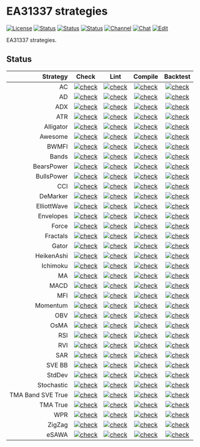 # EA31337 strategies

<!--[![Release][github-release-image]][github-release-link]-->
[![License][license-image]][license-link]
[![Status][gha-image-check-master]][gha-link-check-master]
[![Status][gha-image-compile-master]][gha-link-compile-master]
[![Status][gha-image-lint-master]][gha-link-lint-master]
[![Channel][tg-channel-image]][tg-channel-link]
[![Chat][tg-chat-image]][tg-chat-link]
[![Edit][gitpod-image]][gitpod-link]

EA31337 strategies.

## Status

| Strategy | Check | Lint | Compile | Backtest |
| --------:|:-----:|:----:|:-------:|:--------:|
| AC | [![check][ghi_s_ac_check]][ghl_s_ac_check] | [![check][ghi_s_ac_lint]][ghl_s_ac_lint] | [![check][ghi_s_ac_compile]][ghl_s_ac_compile] | [![check][ghi_s_ac_bt]][ghl_s_ac_bt] |
| AD | [![check][ghi_s_ad_check]][ghl_s_ad_check] | [![check][ghi_s_ad_lint]][ghl_s_ad_lint] | [![check][ghi_s_ad_compile]][ghl_s_ad_compile] | [![check][ghi_s_ad_bt]][ghl_s_ad_bt] |
| ADX | [![check][ghi_s_adx_check]][ghl_s_adx_check] | [![check][ghi_s_adx_lint]][ghl_s_adx_lint] | [![check][ghi_s_adx_compile]][ghl_s_adx_compile] | [![check][ghi_s_adx_bt]][ghl_s_adx_bt] |
| ATR | [![check][ghi_s_atr_check]][ghl_s_atr_check] | [![check][ghi_s_atr_lint]][ghl_s_atr_lint] | [![check][ghi_s_atr_compile]][ghl_s_atr_compile] | [![check][ghi_s_atr_bt]][ghl_s_atr_bt] |
| Alligator | [![check][ghi_s_alli_check]][ghl_s_alli_check] | [![check][ghi_s_alli_lint]][ghl_s_alli_lint] | [![check][ghi_s_alli_compile]][ghl_s_alli_compile] | [![check][ghi_s_alli_bt]][ghl_s_alli_bt] |
| Awesome | [![check][ghi_s_ao_check]][ghl_s_ao_check] | [![check][ghi_s_ao_lint]][ghl_s_ao_lint] | [![check][ghi_s_ao_compile]][ghl_s_ao_compile] | [![check][ghi_s_ao_bt]][ghl_s_ao_bt] |
| BWMFI | [![check][ghi_s_bwmfi_check]][ghl_s_bwmfi_check] | [![check][ghi_s_bwmfi_lint]][ghl_s_bwmfi_lint] | [![check][ghi_s_bwmfi_compile]][ghl_s_bwmfi_compile] | [![check][ghi_s_bwmfi_bt]][ghl_s_bwmfi_bt] |
| Bands | [![check][ghi_s_bands_check]][ghl_s_bands_check] | [![check][ghi_s_bands_lint]][ghl_s_bands_lint] | [![check][ghi_s_bands_compile]][ghl_s_bands_compile] | [![check][ghi_s_bands_bt]][ghl_s_bands_bt] |
| BearsPower | [![check][ghi_s_bears_check]][ghl_s_bears_check] | [![check][ghi_s_bears_lint]][ghl_s_bears_lint] | [![check][ghi_s_bears_compile]][ghl_s_bears_compile] | [![check][ghi_s_bears_bt]][ghl_s_bears_bt] |
| BullsPower | [![check][ghi_s_bulls_check]][ghl_s_bulls_check] | [![check][ghi_s_bulls_lint]][ghl_s_bulls_lint] | [![check][ghi_s_bulls_compile]][ghl_s_bulls_compile] | [![check][ghi_s_bulls_bt]][ghl_s_bulls_bt] |
| CCI | [![check][ghi_s_cci_check]][ghl_s_cci_check] | [![check][ghi_s_cci_lint]][ghl_s_cci_lint] | [![check][ghi_s_cci_compile]][ghl_s_cci_compile] | [![check][ghi_s_cci_bt]][ghl_s_cci_bt] |
| DeMarker | [![check][ghi_s_dm_check]][ghl_s_dm_check] | [![check][ghi_s_dm_lint]][ghl_s_dm_lint] | [![check][ghi_s_dm_compile]][ghl_s_dm_compile] | [![check][ghi_s_dm_bt]][ghl_s_dm_bt] |
| ElliottWave | [![check][ghi_s_elliott_check]][ghl_s_elliott_check] | [![check][ghi_s_elliott_lint]][ghl_s_elliott_lint] | [![check][ghi_s_elliott_compile]][ghl_s_elliott_compile] | [![check][ghi_s_elliott_bt]][ghl_s_elliott_bt] |
| Envelopes | [![check][ghi_s_env_check]][ghl_s_env_check] | [![check][ghi_s_env_lint]][ghl_s_env_lint] | [![check][ghi_s_env_compile]][ghl_s_env_compile] | [![check][ghi_s_env_bt]][ghl_s_env_bt] |
| Force | [![check][ghi_s_force_check]][ghl_s_force_check] | [![check][ghi_s_force_lint]][ghl_s_force_lint] | [![check][ghi_s_force_compile]][ghl_s_force_compile] | [![check][ghi_s_force_bt]][ghl_s_force_bt] |
| Fractals | [![check][ghi_s_fractals_check]][ghl_s_fractals_check] | [![check][ghi_s_fractals_lint]][ghl_s_fractals_lint] | [![check][ghi_s_fractals_compile]][ghl_s_fractals_compile] | [![check][ghi_s_fractals_bt]][ghl_s_fractals_bt] |
| Gator | [![check][ghi_s_gator_check]][ghl_s_gator_check] | [![check][ghi_s_gator_lint]][ghl_s_gator_lint] | [![check][ghi_s_gator_compile]][ghl_s_gator_compile] | [![check][ghi_s_gator_bt]][ghl_s_gator_bt] |
| HeikenAshi | [![check][ghi_s_ha_check]][ghl_s_ha_check] | [![check][ghi_s_ha_lint]][ghl_s_ha_lint] | [![check][ghi_s_ha_compile]][ghl_s_ha_compile] | [![check][ghi_s_ha_bt]][ghl_s_ha_bt] |
| Ichimoku | [![check][ghi_s_ichi_check]][ghl_s_ichi_check] | [![check][ghi_s_ichi_lint]][ghl_s_ichi_lint] | [![check][ghi_s_ichi_compile]][ghl_s_ichi_compile] | [![check][ghi_s_ichi_bt]][ghl_s_ichi_bt] |
| MA | [![check][ghi_s_ma_check]][ghl_s_ma_check] | [![check][ghi_s_ma_lint]][ghl_s_ma_lint] | [![check][ghi_s_ma_compile]][ghl_s_ma_compile] | [![check][ghi_s_ma_bt]][ghl_s_ma_bt] |
| MACD | [![check][ghi_s_macd_check]][ghl_s_macd_check] | [![check][ghi_s_macd_lint]][ghl_s_macd_lint] | [![check][ghi_s_macd_compile]][ghl_s_macd_compile] | [![check][ghi_s_macd_bt]][ghl_s_macd_bt] |
| MFI | [![check][ghi_s_mfi_check]][ghl_s_mfi_check] | [![check][ghi_s_mfi_lint]][ghl_s_mfi_lint] | [![check][ghi_s_mfi_compile]][ghl_s_mfi_compile] | [![check][ghi_s_mfi_bt]][ghl_s_mfi_bt] |
| Momentum | [![check][ghi_s_mom_check]][ghl_s_mom_check] | [![check][ghi_s_mom_lint]][ghl_s_mom_lint] | [![check][ghi_s_mom_compile]][ghl_s_mom_compile] | [![check][ghi_s_mom_bt]][ghl_s_mom_bt] |
| OBV | [![check][ghi_s_obv_check]][ghl_s_obv_check] | [![check][ghi_s_obv_lint]][ghl_s_obv_lint] | [![check][ghi_s_obv_compile]][ghl_s_obv_compile] | [![check][ghi_s_obv_bt]][ghl_s_obv_bt] |
| OsMA | [![check][ghi_s_osma_check]][ghl_s_osma_check] | [![check][ghi_s_osma_lint]][ghl_s_osma_lint] | [![check][ghi_s_osma_compile]][ghl_s_osma_compile] | [![check][ghi_s_osma_bt]][ghl_s_osma_bt] |
| RSI | [![check][ghi_s_rsi_check]][ghl_s_rsi_check] | [![check][ghi_s_rsi_lint]][ghl_s_rsi_lint] | [![check][ghi_s_rsi_compile]][ghl_s_rsi_compile] | [![check][ghi_s_rsi_bt]][ghl_s_rsi_bt] |
| RVI | [![check][ghi_s_rvi_check]][ghl_s_rvi_check] | [![check][ghi_s_rvi_lint]][ghl_s_rvi_lint] | [![check][ghi_s_rvi_compile]][ghl_s_rvi_compile] | [![check][ghi_s_rvi_bt]][ghl_s_rvi_bt] |
| SAR | [![check][ghi_s_sar_check]][ghl_s_sar_check] | [![check][ghi_s_sar_lint]][ghl_s_sar_lint] | [![check][ghi_s_sar_compile]][ghl_s_sar_compile] | [![check][ghi_s_sar_bt]][ghl_s_sar_bt] |
| SVE BB | [![check][ghi_s_svebb_check]][ghl_s_svebb_check] | [![check][ghi_s_svebb_lint]][ghl_s_svebb_lint] | [![check][ghi_s_svebb_compile]][ghl_s_svebb_compile] | [![check][ghi_s_svebb_bt]][ghl_s_svebb_bt] |
| StdDev | [![check][ghi_s_stddev_check]][ghl_s_stddev_check] | [![check][ghi_s_stddev_lint]][ghl_s_stddev_lint] | [![check][ghi_s_stddev_compile]][ghl_s_stddev_compile] | [![check][ghi_s_stddev_bt]][ghl_s_stddev_bt] |
| Stochastic | [![check][ghi_s_stoch_check]][ghl_s_stoch_check] | [![check][ghi_s_stoch_lint]][ghl_s_stoch_lint] | [![check][ghi_s_stoch_compile]][ghl_s_stoch_compile] | [![check][ghi_s_stoch_bt]][ghl_s_stoch_bt] |
| TMA Band SVE True | [![check][ghi_s_tmabsvet_check]][ghl_s_tmabsvet_check] | [![check][ghi_s_tmabsvet_lint]][ghl_s_tmabsvet_lint] | [![check][ghi_s_tmabsvet_compile]][ghl_s_tmabsvet_compile] | [![check][ghi_s_tmabsvet_bt]][ghl_s_tmabsvet_bt] |
| TMA True | [![check][ghi_s_tmatrue_check]][ghl_s_tmatrue_check] | [![check][ghi_s_tmatrue_lint]][ghl_s_tmatrue_lint] | [![check][ghi_s_tmatrue_compile]][ghl_s_tmatrue_compile] | [![check][ghi_s_tmatrue_bt]][ghl_s_tmatrue_bt] |
| WPR | [![check][ghi_s_wpr_check]][ghl_s_wpr_check] | [![check][ghi_s_wpr_lint]][ghl_s_wpr_lint] | [![check][ghi_s_wpr_compile]][ghl_s_wpr_compile] | [![check][ghi_s_wpr_bt]][ghl_s_wpr_bt] |
| ZigZag | [![check][ghi_s_zigzag_check]][ghl_s_zigzag_check] | [![check][ghi_s_zigzag_lint]][ghl_s_zigzag_lint] | [![check][ghi_s_zigzag_compile]][ghl_s_zigzag_compile] | [![check][ghi_s_zigzag_bt]][ghl_s_zigzag_bt] |
| eSAWA | [![check][ghi_s_esawa_check]][ghl_s_esawa_check] | [![check][ghi_s_esawa_lint]][ghl_s_esawa_lint] | [![check][ghi_s_esawa_compile]][ghl_s_esawa_compile] | [![check][ghi_s_esawa_bt]][ghl_s_esawa_bt] |

<!-- Named links -->

[github-release-image]: https://img.shields.io/github/release/EA31337/EA31337-Strategies.svg?logo=github
[github-release-link]: https://github.com/EA31337/EA31337-Strategies/releases

[license-image]: https://img.shields.io/github/license/EA31337/EA31337-Strategies.svg
[license-link]: https://tldrlegal.com/license/gnu-general-public-license-v3-(gpl-3)

[gha-link-check-master]: https://github.com/EA31337/EA31337-Strategies/actions?query=workflow:Check+branch%3Amaster
[gha-image-check-master]: https://github.com/EA31337/EA31337-Strategies/workflows/Check/badge.svg?branch=master
[gha-link-compile-master]: https://github.com/EA31337/EA31337-Strategies/actions?query=workflow:Compile+branch%3Amaster
[gha-image-compile-master]: https://github.com/EA31337/EA31337-Strategies/workflows/Compile/badge.svg?branch=master
[gha-link-lint-master]: https://github.com/EA31337/EA31337-Strategies/actions?query=workflow:Lint+branch%3Amaster
[gha-image-lint-master]: https://github.com/EA31337/EA31337-Strategies/workflows/Lint/badge.svg?branch=master

[tg-channel-image]: https://img.shields.io/badge/Telegram-news-0088CC.svg?logo=telegram
[tg-channel-link]: https://t.me/EA31337_News
[tg-chat-image]: https://img.shields.io/badge/Telegram-chat-0088CC.svg?logo=telegram
[tg-chat-link]: https://t.me/EA31337

[gitpod-image]: https://img.shields.io/badge/Gitpod-ready--to--code-blue?logo=gitpod
[gitpod-link]: https://gitpod.io/#https://github.com/EA31337/EA31337-Strategies

[ghl_s_ac_check]: https://github.com/EA31337/Strategy-AC/actions?query=workflow:Check+branch:master
[ghi_s_ac_check]: https://github.com/EA31337/Strategy-AC/workflows/Check/badge.svg
[ghl_s_ac_lint]: https://github.com/EA31337/Strategy-AC/actions?query=workflow:Lint+branch:master
[ghi_s_ac_lint]: https://github.com/EA31337/Strategy-AC/workflows/Lint/badge.svg
[ghl_s_ac_compile]: https://github.com/EA31337/Strategy-AC/actions?query=workflow:Compile+branch:master
[ghi_s_ac_compile]: https://github.com/EA31337/Strategy-AC/workflows/Compile/badge.svg
[ghl_s_ac_bt]: https://github.com/EA31337/Strategy-AC/actions?query=workflow:Backtest+branch:master
[ghi_s_ac_bt]: https://github.com/EA31337/Strategy-AC/workflows/Backtest/badge.svg

[ghl_s_ad_check]: https://github.com/EA31337/Strategy-AD/actions?query=workflow:Check+branch:master
[ghi_s_ad_check]: https://github.com/EA31337/Strategy-AD/workflows/Check/badge.svg
[ghl_s_ad_lint]: https://github.com/EA31337/Strategy-AD/actions?query=workflow:Lint+branch:master
[ghi_s_ad_lint]: https://github.com/EA31337/Strategy-AD/workflows/Lint/badge.svg
[ghl_s_ad_compile]: https://github.com/EA31337/Strategy-AD/actions?query=workflow:Compile+branch:master
[ghi_s_ad_compile]: https://github.com/EA31337/Strategy-AD/workflows/Compile/badge.svg
[ghl_s_ad_bt]: https://github.com/EA31337/Strategy-AD/actions?query=workflow:Backtest+branch:master
[ghi_s_ad_bt]: https://github.com/EA31337/Strategy-AD/workflows/Backtest/badge.svg

[ghl_s_adx_check]: https://github.com/EA31337/Strategy-ADX/actions?query=workflow:Check+branch:master
[ghi_s_adx_check]: https://github.com/EA31337/Strategy-ADX/workflows/Check/badge.svg
[ghl_s_adx_lint]: https://github.com/EA31337/Strategy-ADX/actions?query=workflow:Lint+branch:master
[ghi_s_adx_lint]: https://github.com/EA31337/Strategy-ADX/workflows/Lint/badge.svg
[ghl_s_adx_compile]: https://github.com/EA31337/Strategy-ADX/actions?query=workflow:Compile+branch:master
[ghi_s_adx_compile]: https://github.com/EA31337/Strategy-ADX/workflows/Compile/badge.svg
[ghl_s_adx_bt]: https://github.com/EA31337/Strategy-ADX/actions?query=workflow:Backtest+branch:master
[ghi_s_adx_bt]: https://github.com/EA31337/Strategy-ADX/workflows/Backtest/badge.svg

[ghl_s_atr_check]: https://github.com/EA31337/Strategy-ATR/actions?query=workflow:Check+branch:master
[ghi_s_atr_check]: https://github.com/EA31337/Strategy-ATR/workflows/Check/badge.svg
[ghl_s_atr_lint]: https://github.com/EA31337/Strategy-ATR/actions?query=workflow:Lint+branch:master
[ghi_s_atr_lint]: https://github.com/EA31337/Strategy-ATR/workflows/Lint/badge.svg
[ghl_s_atr_compile]: https://github.com/EA31337/Strategy-ATR/actions?query=workflow:Compile+branch:master
[ghi_s_atr_compile]: https://github.com/EA31337/Strategy-ATR/workflows/Compile/badge.svg
[ghl_s_atr_bt]: https://github.com/EA31337/Strategy-ATR/actions?query=workflow:Backtest+branch:master
[ghi_s_atr_bt]: https://github.com/EA31337/Strategy-ATR/workflows/Backtest/badge.svg

[ghl_s_alli_check]: https://github.com/EA31337/Strategy-Alligator/actions?query=workflow:Check+branch:master
[ghi_s_alli_check]: https://github.com/EA31337/Strategy-Alligator/workflows/Check/badge.svg
[ghl_s_alli_lint]: https://github.com/EA31337/Strategy-Alligator/actions?query=workflow:Lint+branch:master
[ghi_s_alli_lint]: https://github.com/EA31337/Strategy-Alligator/workflows/Lint/badge.svg
[ghl_s_alli_compile]: https://github.com/EA31337/Strategy-Alligator/actions?query=workflow:Compile+branch:master
[ghi_s_alli_compile]: https://github.com/EA31337/Strategy-Alligator/workflows/Compile/badge.svg
[ghl_s_alli_bt]: https://github.com/EA31337/Strategy-Alligator/actions?query=workflow:Backtest+branch:master
[ghi_s_alli_bt]: https://github.com/EA31337/Strategy-Alligator/workflows/Backtest/badge.svg

[ghl_s_ao_check]: https://github.com/EA31337/Strategy-Awesome/actions?query=workflow:Check+branch:master
[ghi_s_ao_check]: https://github.com/EA31337/Strategy-Awesome/workflows/Check/badge.svg
[ghl_s_ao_lint]: https://github.com/EA31337/Strategy-Awesome/actions?query=workflow:Lint+branch:master
[ghi_s_ao_lint]: https://github.com/EA31337/Strategy-Awesome/workflows/Lint/badge.svg
[ghl_s_ao_compile]: https://github.com/EA31337/Strategy-Awesome/actions?query=workflow:Compile+branch:master
[ghi_s_ao_compile]: https://github.com/EA31337/Strategy-Awesome/workflows/Compile/badge.svg
[ghl_s_ao_bt]: https://github.com/EA31337/Strategy-Awesome/actions?query=workflow:Backtest+branch:master
[ghi_s_ao_bt]: https://github.com/EA31337/Strategy-Awesome/workflows/Backtest/badge.svg

[ghl_s_bwmfi_check]: https://github.com/EA31337/Strategy-BWMFI/actions?query=workflow:Check+branch:master
[ghi_s_bwmfi_check]: https://github.com/EA31337/Strategy-BWMFI/workflows/Check/badge.svg
[ghl_s_bwmfi_lint]: https://github.com/EA31337/Strategy-BWMFI/actions?query=workflow:Lint+branch:master
[ghi_s_bwmfi_lint]: https://github.com/EA31337/Strategy-BWMFI/workflows/Lint/badge.svg
[ghl_s_bwmfi_compile]: https://github.com/EA31337/Strategy-BWMFI/actions?query=workflow:Compile+branch:master
[ghi_s_bwmfi_compile]: https://github.com/EA31337/Strategy-BWMFI/workflows/Compile/badge.svg
[ghl_s_bwmfi_bt]: https://github.com/EA31337/Strategy-BWMFI/actions?query=workflow:Backtest+branch:master
[ghi_s_bwmfi_bt]: https://github.com/EA31337/Strategy-BWMFI/workflows/Backtest/badge.svg

[ghl_s_bands_check]: https://github.com/EA31337/Strategy-Bands/actions?query=workflow:Check+branch:master
[ghi_s_bands_check]: https://github.com/EA31337/Strategy-Bands/workflows/Check/badge.svg
[ghl_s_bands_lint]: https://github.com/EA31337/Strategy-Bands/actions?query=workflow:Lint+branch:master
[ghi_s_bands_lint]: https://github.com/EA31337/Strategy-Bands/workflows/Lint/badge.svg
[ghl_s_bands_compile]: https://github.com/EA31337/Strategy-Bands/actions?query=workflow:Compile+branch:master
[ghi_s_bands_compile]: https://github.com/EA31337/Strategy-Bands/workflows/Compile/badge.svg
[ghl_s_bands_bt]: https://github.com/EA31337/Strategy-Bands/actions?query=workflow:Backtest+branch:master
[ghi_s_bands_bt]: https://github.com/EA31337/Strategy-Bands/workflows/Backtest/badge.svg

[ghl_s_bears_check]: https://github.com/EA31337/Strategy-BearsPower/actions?query=workflow:Check+branch:master
[ghi_s_bears_check]: https://github.com/EA31337/Strategy-BearsPower/workflows/Check/badge.svg
[ghl_s_bears_lint]: https://github.com/EA31337/Strategy-BearsPower/actions?query=workflow:Lint+branch:master
[ghi_s_bears_lint]: https://github.com/EA31337/Strategy-BearsPower/workflows/Lint/badge.svg
[ghl_s_bears_compile]: https://github.com/EA31337/Strategy-BearsPower/actions?query=workflow:Compile+branch:master
[ghi_s_bears_compile]: https://github.com/EA31337/Strategy-BearsPower/workflows/Compile/badge.svg
[ghl_s_bears_bt]: https://github.com/EA31337/Strategy-BearsPower/actions?query=workflow:Backtest+branch:master
[ghi_s_bears_bt]: https://github.com/EA31337/Strategy-BearsPower/workflows/Backtest/badge.svg

[ghl_s_bulls_check]: https://github.com/EA31337/Strategy-BullsPower/actions?query=workflow:Check+branch:master
[ghi_s_bulls_check]: https://github.com/EA31337/Strategy-BullsPower/workflows/Check/badge.svg
[ghl_s_bulls_lint]: https://github.com/EA31337/Strategy-BullsPower/actions?query=workflow:Lint+branch:master
[ghi_s_bulls_lint]: https://github.com/EA31337/Strategy-BullsPower/workflows/Lint/badge.svg
[ghl_s_bulls_compile]: https://github.com/EA31337/Strategy-BullsPower/actions?query=workflow:Compile+branch:master
[ghi_s_bulls_compile]: https://github.com/EA31337/Strategy-BullsPower/workflows/Compile/badge.svg
[ghl_s_bulls_bt]: https://github.com/EA31337/Strategy-BullsPower/actions?query=workflow:Backtest+branch:master
[ghi_s_bulls_bt]: https://github.com/EA31337/Strategy-BullsPower/workflows/Backtest/badge.svg

[ghl_s_cci_check]: https://github.com/EA31337/Strategy-CCI/actions?query=workflow:Check+branch:master
[ghi_s_cci_check]: https://github.com/EA31337/Strategy-CCI/workflows/Check/badge.svg
[ghl_s_cci_lint]: https://github.com/EA31337/Strategy-CCI/actions?query=workflow:Lint+branch:master
[ghi_s_cci_lint]: https://github.com/EA31337/Strategy-CCI/workflows/Lint/badge.svg
[ghl_s_cci_compile]: https://github.com/EA31337/Strategy-CCI/actions?query=workflow:Compile+branch:master
[ghi_s_cci_compile]: https://github.com/EA31337/Strategy-CCI/workflows/Compile/badge.svg
[ghl_s_cci_bt]: https://github.com/EA31337/Strategy-CCI/actions?query=workflow:Backtest+branch:master
[ghi_s_cci_bt]: https://github.com/EA31337/Strategy-CCI/workflows/Backtest/badge.svg

[ghl_s_dm_check]: https://github.com/EA31337/Strategy-DeMarker/actions?query=workflow:Check+branch:master
[ghi_s_dm_check]: https://github.com/EA31337/Strategy-DeMarker/workflows/Check/badge.svg
[ghl_s_dm_lint]: https://github.com/EA31337/Strategy-DeMarker/actions?query=workflow:Lint+branch:master
[ghi_s_dm_lint]: https://github.com/EA31337/Strategy-DeMarker/workflows/Lint/badge.svg
[ghl_s_dm_compile]: https://github.com/EA31337/Strategy-DeMarker/actions?query=workflow:Compile+branch:master
[ghi_s_dm_compile]: https://github.com/EA31337/Strategy-DeMarker/workflows/Compile/badge.svg
[ghl_s_dm_bt]: https://github.com/EA31337/Strategy-DeMarker/actions?query=workflow:Backtest+branch:master
[ghi_s_dm_bt]: https://github.com/EA31337/Strategy-DeMarker/workflows/Backtest/badge.svg

[ghl_s_elliott_check]: https://github.com/EA31337/Strategy-ElliottWave/actions?query=workflow:Check+branch:master
[ghi_s_elliott_check]: https://github.com/EA31337/Strategy-ElliottWave/workflows/Check/badge.svg
[ghl_s_elliott_lint]: https://github.com/EA31337/Strategy-ElliottWave/actions?query=workflow:Lint+branch:master
[ghi_s_elliott_lint]: https://github.com/EA31337/Strategy-ElliottWave/workflows/Lint/badge.svg
[ghl_s_elliott_compile]: https://github.com/EA31337/Strategy-ElliottWave/actions?query=workflow:Compile+branch:master
[ghi_s_elliott_compile]: https://github.com/EA31337/Strategy-ElliottWave/workflows/Compile/badge.svg
[ghl_s_elliott_bt]: https://github.com/EA31337/Strategy-ElliottWave/actions?query=workflow:Backtest+branch:master
[ghi_s_elliott_bt]: https://github.com/EA31337/Strategy-ElliottWave/workflows/Backtest/badge.svg

[ghl_s_env_check]: https://github.com/EA31337/Strategy-Envelopes/actions?query=workflow:Check+branch:master
[ghi_s_env_check]: https://github.com/EA31337/Strategy-Envelopes/workflows/Check/badge.svg
[ghl_s_env_lint]: https://github.com/EA31337/Strategy-Envelopes/actions?query=workflow:Lint+branch:master
[ghi_s_env_lint]: https://github.com/EA31337/Strategy-Envelopes/workflows/Lint/badge.svg
[ghl_s_env_compile]: https://github.com/EA31337/Strategy-Envelopes/actions?query=workflow:Compile+branch:master
[ghi_s_env_compile]: https://github.com/EA31337/Strategy-Envelopes/workflows/Compile/badge.svg
[ghl_s_env_bt]: https://github.com/EA31337/Strategy-Envelopes/actions?query=workflow:Backtest+branch:master
[ghi_s_env_bt]: https://github.com/EA31337/Strategy-Envelopes/workflows/Backtest/badge.svg

[ghl_s_force_check]: https://github.com/EA31337/Strategy-Force/actions?query=workflow:Check+branch:master
[ghi_s_force_check]: https://github.com/EA31337/Strategy-Force/workflows/Check/badge.svg
[ghl_s_force_lint]: https://github.com/EA31337/Strategy-Force/actions?query=workflow:Lint+branch:master
[ghi_s_force_lint]: https://github.com/EA31337/Strategy-Force/workflows/Lint/badge.svg
[ghl_s_force_compile]: https://github.com/EA31337/Strategy-Force/actions?query=workflow:Compile+branch:master
[ghi_s_force_compile]: https://github.com/EA31337/Strategy-Force/workflows/Compile/badge.svg
[ghl_s_force_bt]: https://github.com/EA31337/Strategy-Force/actions?query=workflow:Backtest+branch:master
[ghi_s_force_bt]: https://github.com/EA31337/Strategy-Force/workflows/Backtest/badge.svg

[ghl_s_fractals_check]: https://github.com/EA31337/Strategy-Fractals/actions?query=workflow:Check+branch:master
[ghi_s_fractals_check]: https://github.com/EA31337/Strategy-Fractals/workflows/Check/badge.svg
[ghl_s_fractals_lint]: https://github.com/EA31337/Strategy-Fractals/actions?query=workflow:Lint+branch:master
[ghi_s_fractals_lint]: https://github.com/EA31337/Strategy-Fractals/workflows/Lint/badge.svg
[ghl_s_fractals_compile]: https://github.com/EA31337/Strategy-Fractals/actions?query=workflow:Compile+branch:master
[ghi_s_fractals_compile]: https://github.com/EA31337/Strategy-Fractals/workflows/Compile/badge.svg
[ghl_s_fractals_bt]: https://github.com/EA31337/Strategy-Fractals/actions?query=workflow:Backtest+branch:master
[ghi_s_fractals_bt]: https://github.com/EA31337/Strategy-Fractals/workflows/Backtest/badge.svg

[ghl_s_gator_check]: https://github.com/EA31337/Strategy-Gator/actions?query=workflow:Check+branch:master
[ghi_s_gator_check]: https://github.com/EA31337/Strategy-Gator/workflows/Check/badge.svg
[ghl_s_gator_lint]: https://github.com/EA31337/Strategy-Gator/actions?query=workflow:Lint+branch:master
[ghi_s_gator_lint]: https://github.com/EA31337/Strategy-Gator/workflows/Lint/badge.svg
[ghl_s_gator_compile]: https://github.com/EA31337/Strategy-Gator/actions?query=workflow:Compile+branch:master
[ghi_s_gator_compile]: https://github.com/EA31337/Strategy-Gator/workflows/Compile/badge.svg
[ghl_s_gator_bt]: https://github.com/EA31337/Strategy-Gator/actions?query=workflow:Backtest+branch:master
[ghi_s_gator_bt]: https://github.com/EA31337/Strategy-Gator/workflows/Backtest/badge.svg

[ghl_s_ha_check]: https://github.com/EA31337/Strategy-HeikenAshi/actions?query=workflow:Check+branch:master
[ghi_s_ha_check]: https://github.com/EA31337/Strategy-HeikenAshi/workflows/Check/badge.svg
[ghl_s_ha_lint]: https://github.com/EA31337/Strategy-HeikenAshi/actions?query=workflow:Lint+branch:master
[ghi_s_ha_lint]: https://github.com/EA31337/Strategy-HeikenAshi/workflows/Lint/badge.svg
[ghl_s_ha_compile]: https://github.com/EA31337/Strategy-HeikenAshi/actions?query=workflow:Compile+branch:master
[ghi_s_ha_compile]: https://github.com/EA31337/Strategy-HeikenAshi/workflows/Compile/badge.svg
[ghl_s_ha_bt]: https://github.com/EA31337/Strategy-HeikenAshi/actions?query=workflow:Backtest+branch:master
[ghi_s_ha_bt]: https://github.com/EA31337/Strategy-HeikenAshi/workflows/Backtest/badge.svg

[ghl_s_ichi_check]: https://github.com/EA31337/Strategy-Ichimoku/actions?query=workflow:Check+branch:master
[ghi_s_ichi_check]: https://github.com/EA31337/Strategy-Ichimoku/workflows/Check/badge.svg
[ghl_s_ichi_lint]: https://github.com/EA31337/Strategy-Ichimoku/actions?query=workflow:Lint+branch:master
[ghi_s_ichi_lint]: https://github.com/EA31337/Strategy-Ichimoku/workflows/Lint/badge.svg
[ghl_s_ichi_compile]: https://github.com/EA31337/Strategy-Ichimoku/actions?query=workflow:Compile+branch:master
[ghi_s_ichi_compile]: https://github.com/EA31337/Strategy-Ichimoku/workflows/Compile/badge.svg
[ghl_s_ichi_bt]: https://github.com/EA31337/Strategy-Ichimoku/actions?query=workflow:Backtest+branch:master
[ghi_s_ichi_bt]: https://github.com/EA31337/Strategy-Ichimoku/workflows/Backtest/badge.svg

[ghl_s_ma_check]: https://github.com/EA31337/Strategy-MA/actions?query=workflow:Check+branch:master
[ghi_s_ma_check]: https://github.com/EA31337/Strategy-MA/workflows/Check/badge.svg
[ghl_s_ma_lint]: https://github.com/EA31337/Strategy-MA/actions?query=workflow:Lint+branch:master
[ghi_s_ma_lint]: https://github.com/EA31337/Strategy-MA/workflows/Lint/badge.svg
[ghl_s_ma_compile]: https://github.com/EA31337/Strategy-MA/actions?query=workflow:Compile+branch:master
[ghi_s_ma_compile]: https://github.com/EA31337/Strategy-MA/workflows/Compile/badge.svg
[ghl_s_ma_bt]: https://github.com/EA31337/Strategy-MA/actions?query=workflow:Backtest+branch:master
[ghi_s_ma_bt]: https://github.com/EA31337/Strategy-MA/workflows/Backtest/badge.svg

[ghl_s_macd_check]: https://github.com/EA31337/Strategy-MACD/actions?query=workflow:Check+branch:master
[ghi_s_macd_check]: https://github.com/EA31337/Strategy-MACD/workflows/Check/badge.svg
[ghl_s_macd_lint]: https://github.com/EA31337/Strategy-MACD/actions?query=workflow:Lint+branch:master
[ghi_s_macd_lint]: https://github.com/EA31337/Strategy-MACD/workflows/Lint/badge.svg
[ghl_s_macd_compile]: https://github.com/EA31337/Strategy-MACD/actions?query=workflow:Compile+branch:master
[ghi_s_macd_compile]: https://github.com/EA31337/Strategy-MACD/workflows/Compile/badge.svg
[ghl_s_macd_bt]: https://github.com/EA31337/Strategy-MACD/actions?query=workflow:Backtest+branch:master
[ghi_s_macd_bt]: https://github.com/EA31337/Strategy-MACD/workflows/Backtest/badge.svg

[ghl_s_mfi_check]: https://github.com/EA31337/Strategy-MFI/actions?query=workflow:Check+branch:master
[ghi_s_mfi_check]: https://github.com/EA31337/Strategy-MFI/workflows/Check/badge.svg
[ghl_s_mfi_lint]: https://github.com/EA31337/Strategy-MFI/actions?query=workflow:Lint+branch:master
[ghi_s_mfi_lint]: https://github.com/EA31337/Strategy-MFI/workflows/Lint/badge.svg
[ghl_s_mfi_compile]: https://github.com/EA31337/Strategy-MFI/actions?query=workflow:Compile+branch:master
[ghi_s_mfi_compile]: https://github.com/EA31337/Strategy-MFI/workflows/Compile/badge.svg
[ghl_s_mfi_bt]: https://github.com/EA31337/Strategy-MFI/actions?query=workflow:Backtest+branch:master
[ghi_s_mfi_bt]: https://github.com/EA31337/Strategy-MFI/workflows/Backtest/badge.svg

[ghl_s_mom_check]: https://github.com/EA31337/Strategy-Momentum/actions?query=workflow:Check+branch:master
[ghi_s_mom_check]: https://github.com/EA31337/Strategy-Momentum/workflows/Check/badge.svg
[ghl_s_mom_lint]: https://github.com/EA31337/Strategy-Momentum/actions?query=workflow:Lint+branch:master
[ghi_s_mom_lint]: https://github.com/EA31337/Strategy-Momentum/workflows/Lint/badge.svg
[ghl_s_mom_compile]: https://github.com/EA31337/Strategy-Momentum/actions?query=workflow:Compile+branch:master
[ghi_s_mom_compile]: https://github.com/EA31337/Strategy-Momentum/workflows/Compile/badge.svg
[ghl_s_mom_bt]: https://github.com/EA31337/Strategy-Momentum/actions?query=workflow:Backtest+branch:master
[ghi_s_mom_bt]: https://github.com/EA31337/Strategy-Momentum/workflows/Backtest/badge.svg

[ghl_s_obv_check]: https://github.com/EA31337/Strategy-OBV/actions?query=workflow:Check+branch:master
[ghi_s_obv_check]: https://github.com/EA31337/Strategy-OBV/workflows/Check/badge.svg
[ghl_s_obv_lint]: https://github.com/EA31337/Strategy-OBV/actions?query=workflow:Lint+branch:master
[ghi_s_obv_lint]: https://github.com/EA31337/Strategy-OBV/workflows/Lint/badge.svg
[ghl_s_obv_compile]: https://github.com/EA31337/Strategy-OBV/actions?query=workflow:Compile+branch:master
[ghi_s_obv_compile]: https://github.com/EA31337/Strategy-OBV/workflows/Compile/badge.svg
[ghl_s_obv_bt]: https://github.com/EA31337/Strategy-OBV/actions?query=workflow:Backtest+branch:master
[ghi_s_obv_bt]: https://github.com/EA31337/Strategy-OBV/workflows/Backtest/badge.svg

[ghl_s_osma_check]: https://github.com/EA31337/Strategy-OsMA/actions?query=workflow:Check+branch:master
[ghi_s_osma_check]: https://github.com/EA31337/Strategy-OsMA/workflows/Check/badge.svg
[ghl_s_osma_lint]: https://github.com/EA31337/Strategy-OsMA/actions?query=workflow:Lint+branch:master
[ghi_s_osma_lint]: https://github.com/EA31337/Strategy-OsMA/workflows/Lint/badge.svg
[ghl_s_osma_compile]: https://github.com/EA31337/Strategy-OsMA/actions?query=workflow:Compile+branch:master
[ghi_s_osma_compile]: https://github.com/EA31337/Strategy-OsMA/workflows/Compile/badge.svg
[ghl_s_osma_bt]: https://github.com/EA31337/Strategy-OsMA/actions?query=workflow:Backtest+branch:master
[ghi_s_osma_bt]: https://github.com/EA31337/Strategy-OsMA/workflows/Backtest/badge.svg

[ghl_s_rsi_check]: https://github.com/EA31337/Strategy-RSI/actions?query=workflow:Check+branch:master
[ghi_s_rsi_check]: https://github.com/EA31337/Strategy-RSI/workflows/Check/badge.svg
[ghl_s_rsi_lint]: https://github.com/EA31337/Strategy-RSI/actions?query=workflow:Lint+branch:master
[ghi_s_rsi_lint]: https://github.com/EA31337/Strategy-RSI/workflows/Lint/badge.svg
[ghl_s_rsi_compile]: https://github.com/EA31337/Strategy-RSI/actions?query=workflow:Compile+branch:master
[ghi_s_rsi_compile]: https://github.com/EA31337/Strategy-RSI/workflows/Compile/badge.svg
[ghl_s_rsi_bt]: https://github.com/EA31337/Strategy-RSI/actions?query=workflow:Backtest+branch:master
[ghi_s_rsi_bt]: https://github.com/EA31337/Strategy-RSI/workflows/Backtest/badge.svg

[ghl_s_rvi_check]: https://github.com/EA31337/Strategy-RVI/actions?query=workflow:Check+branch:master
[ghi_s_rvi_check]: https://github.com/EA31337/Strategy-RVI/workflows/Check/badge.svg
[ghl_s_rvi_lint]: https://github.com/EA31337/Strategy-RVI/actions?query=workflow:Lint+branch:master
[ghi_s_rvi_lint]: https://github.com/EA31337/Strategy-RVI/workflows/Lint/badge.svg
[ghl_s_rvi_compile]: https://github.com/EA31337/Strategy-RVI/actions?query=workflow:Compile+branch:master
[ghi_s_rvi_compile]: https://github.com/EA31337/Strategy-RVI/workflows/Compile/badge.svg
[ghl_s_rvi_bt]: https://github.com/EA31337/Strategy-RVI/actions?query=workflow:Backtest+branch:master
[ghi_s_rvi_bt]: https://github.com/EA31337/Strategy-RVI/workflows/Backtest/badge.svg

[ghl_s_sar_check]: https://github.com/EA31337/Strategy-SAR/actions?query=workflow:Check+branch:master
[ghi_s_sar_check]: https://github.com/EA31337/Strategy-SAR/workflows/Check/badge.svg
[ghl_s_sar_lint]: https://github.com/EA31337/Strategy-SAR/actions?query=workflow:Lint+branch:master
[ghi_s_sar_lint]: https://github.com/EA31337/Strategy-SAR/workflows/Lint/badge.svg
[ghl_s_sar_compile]: https://github.com/EA31337/Strategy-SAR/actions?query=workflow:Compile+branch:master
[ghi_s_sar_compile]: https://github.com/EA31337/Strategy-SAR/workflows/Compile/badge.svg
[ghl_s_sar_bt]: https://github.com/EA31337/Strategy-SAR/actions?query=workflow:Backtest+branch:master
[ghi_s_sar_bt]: https://github.com/EA31337/Strategy-SAR/workflows/Backtest/badge.svg

[ghl_s_svebb_check]: https://github.com/EA31337/Strategy-SVE_Bollinger_Bands/actions?query=workflow:Check+branch:master
[ghi_s_svebb_check]: https://github.com/EA31337/Strategy-SVE_Bollinger_Bands/workflows/Check/badge.svg
[ghl_s_svebb_lint]: https://github.com/EA31337/Strategy-SVE_Bollinger_Bands/actions?query=workflow:Lint+branch:master
[ghi_s_svebb_lint]: https://github.com/EA31337/Strategy-SVE_Bollinger_Bands/workflows/Lint/badge.svg
[ghl_s_svebb_compile]: https://github.com/EA31337/Strategy-SVE_Bollinger_Bands/actions?query=workflow:Compile+branch:master
[ghi_s_svebb_compile]: https://github.com/EA31337/Strategy-SVE_Bollinger_Bands/workflows/Compile/badge.svg
[ghl_s_svebb_bt]: https://github.com/EA31337/Strategy-SVE_Bollinger_Bands/actions?query=workflow:Backtest+branch:master
[ghi_s_svebb_bt]: https://github.com/EA31337/Strategy-SVE_Bollinger_Bands/workflows/Backtest/badge.svg

[ghl_s_stddev_check]: https://github.com/EA31337/Strategy-StdDev/actions?query=workflow:Check+branch:master
[ghi_s_stddev_check]: https://github.com/EA31337/Strategy-StdDev/workflows/Check/badge.svg
[ghl_s_stddev_lint]: https://github.com/EA31337/Strategy-StdDev/actions?query=workflow:Lint+branch:master
[ghi_s_stddev_lint]: https://github.com/EA31337/Strategy-StdDev/workflows/Lint/badge.svg
[ghl_s_stddev_compile]: https://github.com/EA31337/Strategy-StdDev/actions?query=workflow:Compile+branch:master
[ghi_s_stddev_compile]: https://github.com/EA31337/Strategy-StdDev/workflows/Compile/badge.svg
[ghl_s_stddev_bt]: https://github.com/EA31337/Strategy-StdDev/actions?query=workflow:Backtest+branch:master
[ghi_s_stddev_bt]: https://github.com/EA31337/Strategy-StdDev/workflows/Backtest/badge.svg

[ghl_s_stoch_check]: https://github.com/EA31337/Strategy-Stochastic/actions?query=workflow:Check+branch:master
[ghi_s_stoch_check]: https://github.com/EA31337/Strategy-Stochastic/workflows/Check/badge.svg
[ghl_s_stoch_lint]: https://github.com/EA31337/Strategy-Stochastic/actions?query=workflow:Lint+branch:master
[ghi_s_stoch_lint]: https://github.com/EA31337/Strategy-Stochastic/workflows/Lint/badge.svg
[ghl_s_stoch_compile]: https://github.com/EA31337/Strategy-Stochastic/actions?query=workflow:Compile+branch:master
[ghi_s_stoch_compile]: https://github.com/EA31337/Strategy-Stochastic/workflows/Compile/badge.svg
[ghl_s_stoch_bt]: https://github.com/EA31337/Strategy-Stochastic/actions?query=workflow:Backtest+branch:master
[ghi_s_stoch_bt]: https://github.com/EA31337/Strategy-Stochastic/workflows/Backtest/badge.svg

[ghl_s_tmabsvet_check]: https://github.com/EA31337/Strategy-TMA_Band_SVE_True/actions?query=workflow:Check+branch:master
[ghi_s_tmabsvet_check]: https://github.com/EA31337/Strategy-TMA_Band_SVE_True/workflows/Check/badge.svg
[ghl_s_tmabsvet_lint]: https://github.com/EA31337/Strategy-TMA_Band_SVE_True/actions?query=workflow:Lint+branch:master
[ghi_s_tmabsvet_lint]: https://github.com/EA31337/Strategy-TMA_Band_SVE_True/workflows/Lint/badge.svg
[ghl_s_tmabsvet_compile]: https://github.com/EA31337/Strategy-TMA_Band_SVE_True/actions?query=workflow:Compile+branch:master
[ghi_s_tmabsvet_compile]: https://github.com/EA31337/Strategy-TMA_Band_SVE_True/workflows/Compile/badge.svg
[ghl_s_tmabsvet_bt]: https://github.com/EA31337/Strategy-TMA_Band_SVE_True/actions?query=workflow:Backtest+branch:master
[ghi_s_tmabsvet_bt]: https://github.com/EA31337/Strategy-TMA_Band_SVE_True/workflows/Backtest/badge.svg

[ghl_s_tmatrue_check]: https://github.com/EA31337/Strategy-TMA_True/actions?query=workflow:Check+branch:master
[ghi_s_tmatrue_check]: https://github.com/EA31337/Strategy-TMA_True/workflows/Check/badge.svg
[ghl_s_tmatrue_lint]: https://github.com/EA31337/Strategy-TMA_True/actions?query=workflow:Lint+branch:master
[ghi_s_tmatrue_lint]: https://github.com/EA31337/Strategy-TMA_True/workflows/Lint/badge.svg
[ghl_s_tmatrue_compile]: https://github.com/EA31337/Strategy-TMA_True/actions?query=workflow:Compile+branch:master
[ghi_s_tmatrue_compile]: https://github.com/EA31337/Strategy-TMA_True/workflows/Compile/badge.svg
[ghl_s_tmatrue_bt]: https://github.com/EA31337/Strategy-TMA_True/actions?query=workflow:Backtest+branch:master
[ghi_s_tmatrue_bt]: https://github.com/EA31337/Strategy-TMA_True/workflows/Backtest/badge.svg

[ghl_s_wpr_check]: https://github.com/EA31337/Strategy-WPR/actions?query=workflow:Check+branch:master
[ghi_s_wpr_check]: https://github.com/EA31337/Strategy-WPR/workflows/Check/badge.svg
[ghl_s_wpr_lint]: https://github.com/EA31337/Strategy-WPR/actions?query=workflow:Lint+branch:master
[ghi_s_wpr_lint]: https://github.com/EA31337/Strategy-WPR/workflows/Lint/badge.svg
[ghl_s_wpr_compile]: https://github.com/EA31337/Strategy-WPR/actions?query=workflow:Compile+branch:master
[ghi_s_wpr_compile]: https://github.com/EA31337/Strategy-WPR/workflows/Compile/badge.svg
[ghl_s_wpr_bt]: https://github.com/EA31337/Strategy-WPR/actions?query=workflow:Backtest+branch:master
[ghi_s_wpr_bt]: https://github.com/EA31337/Strategy-WPR/workflows/Backtest/badge.svg

[ghl_s_zigzag_check]: https://github.com/EA31337/Strategy-ZigZag/actions?query=workflow:Check+branch:master
[ghi_s_zigzag_check]: https://github.com/EA31337/Strategy-ZigZag/workflows/Check/badge.svg
[ghl_s_zigzag_lint]: https://github.com/EA31337/Strategy-ZigZag/actions?query=workflow:Lint+branch:master
[ghi_s_zigzag_lint]: https://github.com/EA31337/Strategy-ZigZag/workflows/Lint/badge.svg
[ghl_s_zigzag_compile]: https://github.com/EA31337/Strategy-ZigZag/actions?query=workflow:Compile+branch:master
[ghi_s_zigzag_compile]: https://github.com/EA31337/Strategy-ZigZag/workflows/Compile/badge.svg
[ghl_s_zigzag_bt]: https://github.com/EA31337/Strategy-ZigZag/actions?query=workflow:Backtest+branch:master
[ghi_s_zigzag_bt]: https://github.com/EA31337/Strategy-ZigZag/workflows/Backtest/badge.svg

[ghl_s_esawa_check]: https://github.com/EA31337/Strategy-eSAWA/actions?query=workflow:Check+branch:master
[ghi_s_esawa_check]: https://github.com/EA31337/Strategy-eSAWA/workflows/Check/badge.svg
[ghl_s_esawa_lint]: https://github.com/EA31337/Strategy-eSAWA/actions?query=workflow:Lint+branch:master
[ghi_s_esawa_lint]: https://github.com/EA31337/Strategy-eSAWA/workflows/Lint/badge.svg
[ghl_s_esawa_compile]: https://github.com/EA31337/Strategy-eSAWA/actions?query=workflow:Compile+branch:master
[ghi_s_esawa_compile]: https://github.com/EA31337/Strategy-eSAWA/workflows/Compile/badge.svg
[ghl_s_esawa_bt]: https://github.com/EA31337/Strategy-eSAWA/actions?query=workflow:Backtest+branch:master
[ghi_s_esawa_bt]: https://github.com/EA31337/Strategy-eSAWA/workflows/Backtest/badge.svg
